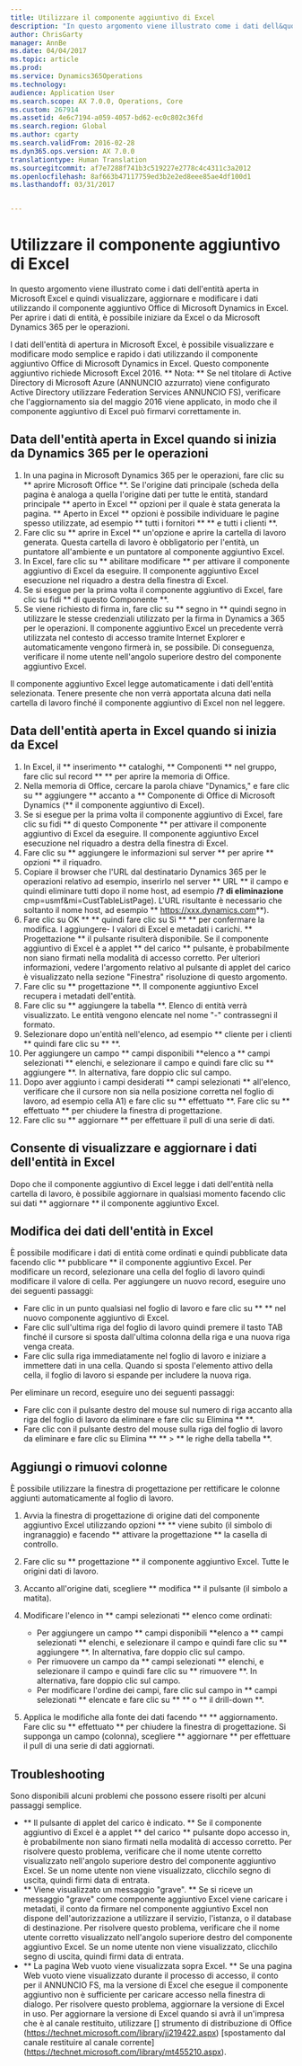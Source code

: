 ```yaml
---
title: Utilizzare il componente aggiuntivo di Excel
description: "In questo argomento viene illustrato come i dati dell&quot;entità aperta in Microsoft Excel e quindi visualizzare, aggiornare e modificare i dati utilizzando il componente aggiuntivo Office di Microsoft Dynamics in Excel. Per aprire i dati di entità, è possibile iniziare da Excel o da Microsoft Dynamics 365 per le operazioni."
author: ChrisGarty
manager: AnnBe
ms.date: 04/04/2017
ms.topic: article
ms.prod: 
ms.service: Dynamics365Operations
ms.technology: 
audience: Application User
ms.search.scope: AX 7.0.0, Operations, Core
ms.custom: 267914
ms.assetid: 4e6c7194-a059-4057-bd62-ec0c802c36fd
ms.search.region: Global
ms.author: cgarty
ms.search.validFrom: 2016-02-28
ms.dyn365.ops.version: AX 7.0.0
translationtype: Human Translation
ms.sourcegitcommit: af7e7288f741b3c519227e2778c4c4311c3a2012
ms.openlocfilehash: 8af663b47117759ed3b2e2ed8eee85ae4df100d1
ms.lasthandoff: 03/31/2017


---
```


# <a name="use-the-excel-add-in"></a>Utilizzare il componente aggiuntivo di Excel

In questo argomento viene illustrato come i dati dell'entità aperta in Microsoft Excel e quindi visualizzare, aggiornare e modificare i dati utilizzando il componente aggiuntivo Office di Microsoft Dynamics in Excel. Per aprire i dati di entità, è possibile iniziare da Excel o da Microsoft Dynamics 365 per le operazioni.

I dati dell'entità di apertura in Microsoft Excel, è possibile visualizzare e modificare modo semplice e rapido i dati utilizzando il componente aggiuntivo Office di Microsoft Dynamics in Excel. Questo componente aggiuntivo richiede Microsoft Excel 2016. ** Nota: ** Se nel titolare di Active Directory di Microsoft Azure (ANNUNCIO azzurrato) viene configurato Active Directory utilizzare Federation Services ANNUNCIO FS), verificare che l'aggiornamento sia del maggio 2016 viene applicato, in modo che il componente aggiuntivo di Excel può firmarvi correttamente in.

## <a name="open-entity-data-in-excel-when-you-start-from-dynamics-365-for-operations"></a>Data dell'entità aperta in Excel quando si inizia da Dynamics 365 per le operazioni
1.  In una pagina in Microsoft Dynamics 365 per le operazioni, fare clic su ** aprire Microsoft Office **. Se l'origine dati principale (scheda della pagina è analoga a quella l'origine dati per tutte le entità, standard principale ** aperto in Excel ** opzioni per il quale è stata generata la pagina. ** Aperto in Excel ** opzioni è possibile individuare le pagine spesso utilizzate, ad esempio ** tutti i fornitori ** ** e tutti i clienti **.
2.  Fare clic su ** aprire in Excel ** un'opzione e aprire la cartella di lavoro generata. Questa cartella di lavoro è obbligatorio per l'entità, un puntatore all'ambiente e un puntatore al componente aggiuntivo Excel.
3.  In Excel, fare clic su ** abilitare modificare ** per attivare il componente aggiuntivo di Excel da eseguire. Il componente aggiuntivo Excel esecuzione nel riquadro a destra della finestra di Excel.
4.  Se si esegue per la prima volta il componente aggiuntivo di Excel, fare clic su fidi ** di questo Componente **.
5.  Se viene richiesto di firma in, fare clic su ** segno in ** quindi segno in utilizzare le stesse credenziali utilizzato per la firma in Dynamics a 365 per le operazioni. Il componente aggiuntivo Excel un precedente verrà utilizzata nel contesto di accesso tramite Internet Explorer e automaticamente vengono firmerà in, se possibile. Di conseguenza, verificare il nome utente nell'angolo superiore destro del componente aggiuntivo Excel.

Il componente aggiuntivo Excel legge automaticamente i dati dell'entità selezionata. Tenere presente che non verrà apportata alcuna dati nella cartella di lavoro finché il componente aggiuntivo di Excel non nel leggere.

## <a name="open-entity-data-in-excel-when-you-start-from-excel"></a>Data dell'entità aperta in Excel quando si inizia da Excel
1.  In Excel, il ** inserimento ** cataloghi, ** Componenti ** nel gruppo, fare clic sul record ** ** per aprire la memoria di Office.
2.  Nella memoria di Office, cercare la parola chiave "Dynamics," e fare clic su ** aggiungere ** accanto a ** Componente di Office di Microsoft Dynamics (** il componente aggiuntivo di Excel).
3.  Se si esegue per la prima volta il componente aggiuntivo di Excel, fare clic su fidi ** di questo Componente ** per attivare il componente aggiuntivo di Excel da eseguire. Il componente aggiuntivo Excel esecuzione nel riquadro a destra della finestra di Excel.
4.  Fare clic su ** aggiungere le informazioni sul server ** per aprire ** opzioni ** il riquadro.
5.  Copiare il browser che l'URL dal destinatario Dynamics 365 per le operazioni relativo ad esempio, inserirlo nel server ** URL ** il campo e quindi eliminare tutti dopo il nome host, ad esempio **/? di eliminazione** cmp=usmf&mi=CustTableListPage). L'URL risultante è necessario che soltanto il nome host, ad esempio ** https://xxx.dynamics.com**).
6.  Fare clic su OK ** ** quindi fare clic su Sì ** ** per confermare la modifica. I aggiungere- I valori di Excel e metadati i carichi. ** Progettazione ** il pulsante risulterà disponibile. Se il componente aggiuntivo di Excel è a applet ** del carico ** pulsante, è probabilmente non siano firmati nella modalità di accesso corretto. Per ulteriori informazioni, vedere l'argomento relativo al pulsante di applet del carico è visualizzato nella sezione "Finestra" risoluzione di questo argomento.
7.  Fare clic su ** progettazione **. Il componente aggiuntivo Excel recupera i metadati dell'entità.
8.  Fare clic su ** aggiungere la tabella **. Elenco di entità verrà visualizzato. Le entità vengono elencate nel nome "-" contrassegni il formato.
9.  Selezionare dopo un'entità nell'elenco, ad esempio ** cliente per i clienti ** quindi fare clic su ** **.
10. Per aggiungere un campo ** campi disponibili **elenco a ** campi selezionati ** elenchi, e selezionare il campo e quindi fare clic su ** aggiungere **. In alternativa, fare doppio clic sul campo.
11. Dopo aver aggiunto i campi desiderati ** campi selezionati ** all'elenco, verificare che il cursore non sia nella posizione corretta nel foglio di lavoro, ad esempio cella A1) e fare clic su ** effettuato **. Fare clic su ** effettuato ** per chiudere la finestra di progettazione.
12. Fare clic su ** aggiornare ** per effettuare il pull di una serie di dati.

## <a name="view-and-update-entity-data-in-excel"></a>Consente di visualizzare e aggiornare i dati dell'entità in Excel
Dopo che il componente aggiuntivo di Excel legge i dati dell'entità nella cartella di lavoro, è possibile aggiornare in qualsiasi momento facendo clic sui dati ** aggiornare ** il componente aggiuntivo Excel.

## <a name="edit-entity-data-in-excel"></a>Modifica dei dati dell'entità in Excel
È possibile modificare i dati di entità come ordinati e quindi pubblicate data facendo clic ** pubblicare ** il componente aggiuntivo Excel. Per modificare un record, selezionare una cella del foglio di lavoro quindi modificare il valore di cella. Per aggiungere un nuovo record, eseguire uno dei seguenti passaggi:

-   Fare clic in un punto qualsiasi nel foglio di lavoro e fare clic su ** ** nel nuovo componente aggiuntivo di Excel.
-   Fare clic sull'ultima riga del foglio di lavoro quindi premere il tasto TAB finché il cursore si sposta dall'ultima colonna della riga e una nuova riga venga creata.
-   Fare clic sulla riga immediatamente nel foglio di lavoro e iniziare a immettere dati in una cella. Quando si sposta l'elemento attivo della cella, il foglio di lavoro si espande per includere la nuova riga.

Per eliminare un record, eseguire uno dei seguenti passaggi:

-   Fare clic con il pulsante destro del mouse sul numero di riga accanto alla riga del foglio di lavoro da eliminare e fare clic su Elimina ** **.
-   Fare clic con il pulsante destro del mouse sulla riga del foglio di lavoro da eliminare e fare clic su Elimina ** ** &gt; ** le righe della tabella **.

## <a name="add-or-remove-columns"></a>Aggiungi o rimuovi colonne
È possibile utilizzare la finestra di progettazione per rettificare le colonne aggiunti automaticamente al foglio di lavoro.

1.  Avvia la finestra di progettazione di origine dati del componente aggiuntivo Excel utilizzando opzioni ** ** viene subito (il simbolo di ingranaggio) e facendo ** attivare la progettazione ** la casella di controllo.
2.  Fare clic su ** progettazione ** il componente aggiuntivo Excel. Tutte le origini dati di lavoro.
3.  Accanto all'origine dati, scegliere ** modifica ** il pulsante (il simbolo a matita).
4.  Modificare l'elenco in ** campi selezionati ** elenco come ordinati:
    -   Per aggiungere un campo ** campi disponibili **elenco a ** campi selezionati ** elenchi, e selezionare il campo e quindi fare clic su ** aggiungere **. In alternativa, fare doppio clic sul campo.
    -   Per rimuovere un campo da ** campi selezionati ** elenchi, e selezionare il campo e quindi fare clic su ** rimuovere **. In alternativa, fare doppio clic sul campo.
    -   Per modificare l'ordine dei campi, fare clic sul campo in ** campi selezionati ** elencate e fare clic su ** ** o ** il drill-down **.

5.  Applica le modifiche alla fonte dei dati facendo ** ** aggiornamento. Fare clic su ** effettuato ** per chiudere la finestra di progettazione. Si supponga un campo (colonna), scegliere ** aggiornare ** per effettuare il pull di una serie di dati aggiornati.

## <a name="httpspowerappsmicrosoftcomenustutorialsdataplatforminteractiveexceltroubleshootingtroubleshooting"></a>[](https://powerapps.microsoft.com/enus/tutorials/dataplatforminteractiveexcel/#troubleshooting)Troubleshooting
Sono disponibili alcuni problemi che possono essere risolti per alcuni passaggi semplice.

-   ** Il pulsante di applet del carico è indicato. ** Se il componente aggiuntivo di Excel è a applet ** del carico ** pulsante dopo accesso in, è probabilmente non siano firmati nella modalità di accesso corretto. Per risolvere questo problema, verificare che il nome utente corretto visualizzato nell'angolo superiore destro del componente aggiuntivo Excel. Se un nome utente non viene visualizzato, clicchilo segno di uscita, quindi firmi data di entrata.
-   ** Viene visualizzato un messaggio "grave". ** Se si riceve un messaggio "grave" come componente aggiuntivo Excel viene caricare i metadati, il conto da firmare nel componente aggiuntivo Excel non dispone dell'autorizzazione a utilizzare il servizio, l'istanza, o il database di destinazione. Per risolvere questo problema, verificare che il nome utente corretto visualizzato nell'angolo superiore destro del componente aggiuntivo Excel. Se un nome utente non viene visualizzato, clicchilo segno di uscita, quindi firmi data di entrata.
-   ** La pagina Web vuoto viene visualizzata sopra Excel. ** Se una pagina Web vuoto viene visualizzato durante il processo di accesso, il conto per il ANNUNCIO FS, ma la versione di Excel che esegue il componente aggiuntivo non è sufficiente per caricare accesso nella finestra di dialogo. Per risolvere questo problema, aggiornare la versione di Excel in uso. Per aggiornare la versione di Excel quando si avrà il un'impresa che è al canale restituito, utilizzare [] strumento di distribuzione di Office (https://technet.microsoft.com/library/jj219422.aspx) [spostamento dal canale restituire al canale corrente] (https://technet.microsoft.com/library/mt455210.aspx).



